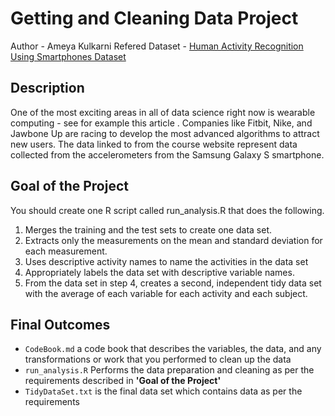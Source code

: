 # Getting and Cleaning Data Project
Author - Ameya Kulkarni
Refered Dataset - [Human Activity Recognition Using Smartphones Dataset](http://archive.ics.uci.edu/ml/datasets/Human+Activity+Recognition+Using+Smartphones)

## Description
One of the most exciting areas in all of data science right now is wearable computing - see for example this article . 
Companies like Fitbit, Nike, and Jawbone Up are racing to develop the most advanced algorithms to attract new users. 
The data linked to from the course website represent data collected from the accelerometers from the Samsung Galaxy S smartphone.

## Goal of the Project
You should create one R script called run_analysis.R that does the following.

1. Merges the training and the test sets to create one data set.
2. Extracts only the measurements on the mean and standard deviation for each measurement.
3. Uses descriptive activity names to name the activities in the data set
4. Appropriately labels the data set with descriptive variable names.
5. From the data set in step 4, creates a second, independent tidy data set with the average of each variable for each activity and each subject.

## Final Outcomes
- `CodeBook.md` a code book that describes the variables, the data, and any transformations or work that you performed to clean up the data
- `run_analysis.R` Performs the data preparation and cleaning as per the requirements described in **'Goal of the Project'**
- `TidyDataSet.txt` is the final data set which contains data as per the requirements